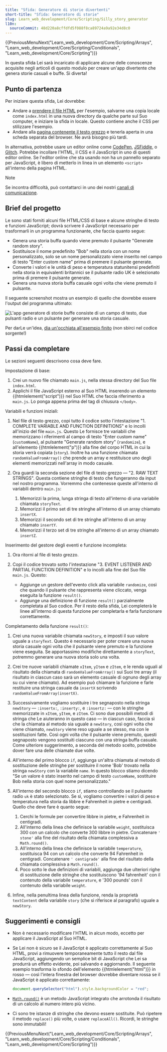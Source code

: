 ```yaml
---
title: "Sfida: Generatore di storie divertenti"
short-title: "Sfida: Generatore di storie"
slug: Learn_web_development/Core/Scripting/Silly_story_generator
l10n:
  sourceCommit: 48d220a8cffdfd5f088f8ca89724a9a92e34d8c0
---
```


{{PreviousMenuNext("Learn_web_development/Core/Scripting/Arrays", "Learn_web_development/Core/Scripting/Conditionals", "Learn_web_development/Core/Scripting")}}

In questa sfida Lei sarà incaricato di applicare alcune delle conoscenze acquisite negli articoli di questo modulo per creare un'app divertente che genera storie casuali e buffe. Si diverta!

## Punto di partenza

Per iniziare questa sfida, Lei dovrebbe:

- Andare a [prendere il file HTML](https://github.com/mdn/learning-area/blob/main/javascript/introduction-to-js-1/assessment-start/index.html) per l'esempio, salvarne una copia locale come `index.html` in una nuova directory da qualche parte sul Suo computer, e iniziare la sfida in locale. Questo contiene anche il CSS per stilizzare l'esempio.
- Andare alla [pagina contenente il testo grezzo](https://github.com/mdn/learning-area/blob/main/javascript/introduction-to-js-1/assessment-start/raw-text.txt) e tenerla aperta in una scheda separata del browser. Ne avrà bisogno più tardi.

In alternativa, potrebbe usare un editor online come [CodePen](https://codepen.io/), [JSFiddle](https://jsfiddle.net/), o [Glitch](https://glitch.com/). Potrebbe incollare l'HTML, il CSS e il JavaScript in uno di questi editor online. Se l'editor online che sta usando non ha un pannello separato per JavaScript, è libero di metterlo in linea in un elemento `<script>` all'interno della pagina HTML.

> [!NOTE]
> Se incontra difficoltà, può contattarci in uno dei nostri [canali di comunicazione](/it/docs/MDN/Community/Communication_channels).

## Brief del progetto

Le sono stati forniti alcuni file HTML/CSS di base e alcune stringhe di testo e funzioni JavaScript; dovrà scrivere il JavaScript necessario per trasformarli in un programma funzionante, che faccia quanto segue:

- Genera una storia buffa quando viene premuto il pulsante "Generate random story".
- Sostituisce il nome predefinito "Bob" nella storia con un nome personalizzato, solo se un nome personalizzato viene inserito nel campo di testo "Enter custom name" prima di premere il pulsante generate.
- Converte i valori e le unità di peso e temperatura statunitensi predefiniti nella storia in equivalenti britannici se il pulsante radio UK è selezionato prima di premere il pulsante generate.
- Genera una nuova storia buffa casuale ogni volta che viene premuto il pulsante.

Il seguente screenshot mostra un esempio di quello che dovrebbe essere l'output del programma ultimato:

![L'app generatore di storie buffe consiste di un campo di testo, due pulsanti radio e un pulsante per generare una storia casuale.](screen_shot_2018-09-19_at_10.01.38_am.png)

Per darLe un'idea, [dia un'occhiata all'esempio finito](https://mdn.github.io/learning-area/javascript/introduction-to-js-1/assessment-finished/) (non sbirci nel codice sorgente!)

## Passi da completare

Le sezioni seguenti descrivono cosa deve fare.

Impostazione di base:

1. Crei un nuovo file chiamato `main.js`, nella stessa directory del Suo file `index.html`.
2. Applichi il file JavaScript esterno al Suo HTML inserendo un elemento {{htmlelement("script")}} nel Suo HTML che faccia riferimento a `main.js`. Lo ponga appena prima del tag di chiusura `</body>`.

Variabili e funzioni iniziali:

1. Nel file di testo grezzo, copi tutto il codice sotto l'intestazione "1. COMPLETE VARIABLE AND FUNCTION DEFINITIONS" e lo incolli all'inizio del file `main.js`. Questo Le fornisce tre variabili che memorizzano i riferimenti al campo di testo "Enter custom name" (`customName`), al pulsante "Generate random story" (`randomize`), e all'elemento {{htmlelement("p")}} alla fine del corpo HTML in cui la storia verrà copiata (`story`). Inoltre ha una funzione chiamata `randomValueFromArray()` che prende un array e restituisce uno degli elementi memorizzati nell'array in modo casuale.
2. Ora guardi la seconda sezione del file di testo grezzo — "2. RAW TEXT STRINGS". Questa contiene stringhe di testo che fungeranno da input nel nostro programma. Vorremmo che contenesse queste all'interno di variabili dentro `main.js`:

   1. Memorizzi la prima, lunga stringa di testo all'interno di una variabile chiamata `storyText`.
   2. Memorizzi il primo set di tre stringhe all'interno di un array chiamato `insertX`.
   3. Memorizzi il secondo set di tre stringhe all'interno di un array chiamato `insertY`.
   4. Memorizzi il terzo set di tre stringhe all'interno di un array chiamato `insertZ`.

Inserimento del gestore degli eventi e funzione incompleta:

1. Ora ritorni al file di testo grezzo.
2. Copi il codice trovato sotto l'intestazione "3. EVENT LISTENER AND PARTIAL FUNCTION DEFINITION" e lo incolli alla fine del Suo file `main.js`. Questo:

   - Aggiunge un gestore dell'evento click alla variabile `randomize`, così che quando il pulsante che rappresenta viene cliccato, venga eseguita la funzione `result()`.
   - Aggiunge una definizione di funzione `result()` parzialmente completata al Suo codice. Per il resto della sfida, Lei completerà le linee all'interno di questa funzione per completarla e farla funzionare correttamente.

Completamento della funzione `result()`:

1. Crei una nuova variabile chiamata `newStory`, e imposti il suo valore uguale a `storyText`. Questo è necessario per poter creare una nuova storia casuale ogni volta che il pulsante viene premuto e la funzione viene eseguita. Se apportassimo modifiche direttamente a `storyText`, potremmo generare una nuova storia solo una volta.
2. Crei tre nuove variabili chiamate `xItem`, `yItem` e `zItem`, e le renda uguali al risultato della chiamata di `randomValueFromArray()` sui Suoi tre array (il risultato in ciascun caso sarà un elemento casuale di ognuno degli array su cui viene chiamato). Ad esempio può chiamare la funzione e farle restituire una stringa casuale da `insertX` scrivendo `randomValueFromArray(insertX)`.
3. Successivamente vogliamo sostituire i tre segnaposto nella stringa `newStory` — `:insertx:`, `:inserty:`, e `:insertz:` — con le stringhe memorizzate in `xItem`, `yItem`, e `zItem`. Ci sono due possibili metodi di stringa che Le aiuteranno in questo caso — in ciascun caso, faccia sì che la chiamata al metodo sia uguale a `newStory`, così ogni volta che viene chiamato, `newStory` viene reso uguale a se stesso, ma con le sostituzioni fatte. Così ogni volta che il pulsante viene premuto, questi segnaposto vengono sostituiti ciascuno con una stringa buffa casuale. Come ulteriore suggerimento, a seconda del metodo scelto, potrebbe dover fare una delle chiamate due volte.
4. All'interno del primo blocco `if`, aggiunga un'altra chiamata al metodo di sostituzione delle stringhe per sostituire il nome 'Bob' trovato nella stringa `newStory` con la variabile `name`. In questo blocco stiamo dicendo "Se un valore è stato inserito nel campo di testo `customName`, sostituire Bob nella storia con quel nome personalizzato."
5. All'interno del secondo blocco `if`, stiamo controllando se il pulsante radio `uk` è stato selezionato. Se sì, vogliamo convertire i valori di peso e temperatura nella storia da libbre e Fahrenheit in pietre e centigradi. Quello che deve fare è quanto segue:

   1. Cerchi le formule per convertire libbre in pietre, e Fahrenheit in centigradi.
   2. All'interno della linea che definisce la variabile `weight`, sostituisca 300 con un calcolo che converte 300 libbre in pietre. Concatenare `' stone'` alla fine del risultato della chiamata complessiva a `Math.round()`.
   3. All'interno della linea che definisce la variabile `temperature`, sostituisca 94 con un calcolo che converte 94 Fahrenheit in centigradi. Concatenare `' centigrade'` alla fine del risultato della chiamata complessiva a `Math.round()`.
   4. Poco sotto le due definizioni di variabili, aggiunga due ulteriori righe di sostituzione delle stringhe che sostituiscono '94 fahrenheit' con il contenuto della variabile `temperature`, e '300 pounds' con il contenuto della variabile `weight`.

6. Infine, nella penultima linea della funzione, renda la proprietà `textContent` della variabile `story` (che si riferisce al paragrafo) uguale a `newStory`.

## Suggerimenti e consigli

- Non è necessario modificare l'HTML in alcun modo, eccetto per applicare il JavaScript al Suo HTML.
- Se Lei non è sicuro se il JavaScript è applicato correttamente al Suo HTML, provi a rimuovere temporaneamente tutto il resto dal file JavaScript, aggiungendo un semplice bit di JavaScript che Lei sa produrrà un effetto evidente, poi salvando e aggiornando. Il seguente esempio trasforma lo sfondo dell'elemento {{htmlelement("html")}} in rosso — così l'intera finestra del browser dovrebbe diventare rossa se il JavaScript è applicato correttamente:

  ```js
  document.querySelector("html").style.backgroundColor = "red";
  ```

- [`Math.round()`](/it/docs/Web/JavaScript/Reference/Global_Objects/Math/round) è un metodo JavaScript integrato che arrotonda il risultato di un calcolo al numero intero più vicino.
- Ci sono tre istanze di stringhe che devono essere sostituite. Può ripetere il metodo `replace()` più volte, o usare `replaceAll()`. Ricordi, le stringhe sono immutabili!

{{PreviousMenuNext("Learn_web_development/Core/Scripting/Arrays", "Learn_web_development/Core/Scripting/Conditionals", "Learn_web_development/Core/Scripting")}}

